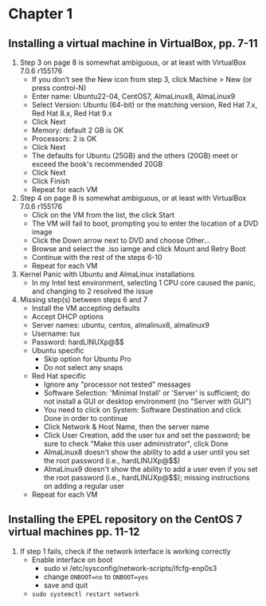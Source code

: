 # Chapter 1

## Installing a virtual machine in VirtualBox, pp. 7-11
1. Step 3 on page 8 is somewhat ambiguous, or at least with VirtualBox 7.0.6 r155176
    - If you don't see the New icon from step 3, click Machine > New (or press control-N)
    - Enter name: Ubuntu22-04, CentOS7, AlmaLinux8, AlmaLinux9
    - Select Version: Ubuntu (64-bit) or the matching version, Red Hat 7.x, Red Hat 8.x, Red Hat 9.x
    - Click Next
    - Memory: default 2 GB is OK
    - Processors: 2 is OK
    - Click Next
    - The defaults for Ubuntu (25GB) and the others (20GB) meet or exceed the book's recommended 20GB
    - Click Next
    - Click Finish
    - Repeat for each VM
2. Step 4 on page 8 is somewhat ambiguous, or at least with VirtualBox 7.0.6 r155176
    - Click on the VM from the list, the click Start
    - The VM will fail to boot, prompting you to enter the location of a DVD image
    - Click the Down arrow next to DVD and choose Other...
    - Browse and select the .iso iamge and click Mount and Retry Boot
    - Continue with the rest of the steps 6-10
    - Repeat for each VM
3. Kernel Panic with Ubuntu and AlmaLinux installations
    - In my Intel test environment, selecting 1 CPU core caused the panic, and changing to 2 resolved the issue
4. Missing step(s) between steps 6 and 7
    - Install the VM accepting defaults
    - Accept DHCP options
    - Server names: ubuntu, centos, almalinux8, almalinux9
    - Username: tux
    - Password: hardLINUXp@$$
    - Ubuntu specific
        - Skip option for Ubuntu Pro
        - Do not select any snaps
    - Red Hat specific
        - Ignore any "processor not tested" messages
        - Software Selection: 'Minimal Install' or 'Server' is sufficient; do not install a GUI or desktop environment (no "Server with GUI")
        - You need to click on System: Software Destination and click Done in order to continue
        - Click Network & Host Name, then the server name
        - Click User Creation, add the user tux and set the password; be sure to check "Make this user administrator", click Done
        - AlmaLinux8 doesn't show the ability to add a user until you set the root password (i.e., hardLINUXp@$$)
        - AlmaLinux9 doesn't show the ability to add a user even if you set the root password (i.e., hardLINUXp@$$); missing instructions on adding a regular user
    - Repeat for each VM

## Installing the EPEL repository on the CentOS 7 virtual machines pp. 11-12
1. If step 1 fails, check if the network interface is working correctly
    - Enable interface on boot
        - sudo vi /etc/sysconfig/network-scripts/ifcfg-enp0s3
        - change `ONBOOT=no` to `ONBOOT=yes`
        - save and quit
    - `sudo systemctl restart network`
